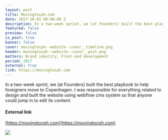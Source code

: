 ```yaml
---
layout: post
title: Movingtocph.com
date: 2017-10-01 00:00:00 Z
description: In a two-week sprint, we (at Founders) built the best playbook to help foreigners move to Copenhagen.
featured: false
preview: false
is_post: true
banner: false
cover: movingtocph--website--cover__timeline.png
header: movingtocph--website--cover__post.png
matters: Brand identity, Front-end development
period: 2017
external: true
link: https://movingtocph.com
---
```


In a two-week sprint, we (at Founders) built the best playbook to help foreigners move to Copenhagen. I was responsible for everything related to design and built the website using webflow cms system so that anyone could jump in to edit its content.

#### External link

[https://movingtocph.com](https://movingtocph.com)

![](../../assets/images/posts/movingtocph--website--content--0.png)
